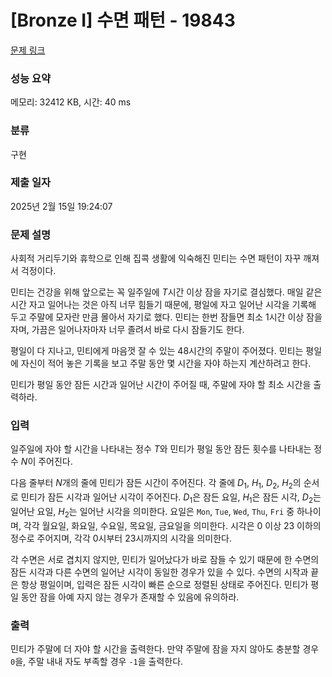 # [Bronze I] 수면 패턴 - 19843 

[문제 링크](https://www.acmicpc.net/problem/19843) 

### 성능 요약

메모리: 32412 KB, 시간: 40 ms

### 분류

구현

### 제출 일자

2025년 2월 15일 19:24:07

### 문제 설명

<p>사회적 거리두기와 휴학으로 인해 집콕 생활에 익숙해진 민티는 수면 패턴이 자꾸 깨져서 걱정이다.</p>

<p>민티는 건강을 위해 앞으로는 꼭 일주일에 <span style="font-style: italic;">T</span>시간 이상 잠을 자기로 결심했다. 매일 같은 시간 자고 일어나는 것은 아직 너무 힘들기 때문에, 평일에 자고 일어난 시각을 기록해 두고 주말에 모자란 만큼 몰아서 자기로 했다. 민티는 한번 잠들면 최소 1시간 이상 잠을 자며, 가끔은 일어나자마자 너무 졸려서 바로 다시 잠들기도 한다.</p>

<p>평일이 다 지나고, 민티에게 마음껏 잘 수 있는 48시간의 주말이 주어졌다. 민티는 평일에 자신이 적어 놓은 기록을 보고 주말 동안 몇 시간을 자야 하는지 계산하려고 한다.</p>

<p>민티가 평일 동안 잠든 시간과 일어난 시간이 주어질 때, 주말에 자야 할 최소 시간을 출력하라.</p>

### 입력 

 <p>일주일에 자야 할 시간을 나타내는 정수 <span style="font-style: italic;">T</span>와 민티가 평일 동안 잠든 횟수를 나타내는 정수 <span style="font-style: italic;">N</span>이 주어진다.</p>

<p>다음 줄부터 <span style="font-style: italic;">N</span>개의 줄에 민티가 잠든 시간이 주어진다. 각 줄에 <span style="font-style: italic;">D</span><sub>1</sub>, <span style="font-style: italic;">H</span><sub>1</sub>, <span style="font-style: italic;">D</span><sub>2</sub>, <span style="font-style: italic;">H</span><sub>2</sub>의 순서로 민티가 잠든 시각과 일어난 시각이 주어진다. <span style="font-style: italic;">D</span><sub>1</sub>은 잠든 요일, <span style="font-style: italic;">H</span><sub>1</sub>은 잠든 시각, <span style="font-style: italic;">D</span><sub>2</sub>는 일어난 요일, <span style="font-style: italic;">H</span><sub>2</sub>는 일어난 시각을 의미한다. 요일은 <code>Mon</code>, <code>Tue</code>, <code>Wed</code>, <code>Thu</code>, <code>Fri</code> 중 하나이며, 각각 월요일, 화요일, 수요일, 목요일, 금요일을 의미한다. 시각은 0 이상 23 이하의 정수로 주어지며, 각각 0시부터 23시까지의 시각을 의미한다.</p>

<p>각 수면은 서로 겹치지 않지만, 민티가 일어났다가 바로 잠들 수 있기 때문에 한 수면의 잠든 시각과 다른 수면의 일어난 시각이 동일한 경우가 있을 수 있다. 수면의 시작과 끝은 항상 평일이며, 입력은 잠든 시각이 빠른 순으로 정렬된 상태로 주어진다. 민티가 평일 동안 잠을 아예 자지 않는 경우가 존재할 수 있음에 유의하라.</p>

### 출력 

 <p>민티가 주말에 더 자야 할 시간을 출력한다. 만약 주말에 잠을 자지 않아도 충분할 경우 <code>0</code>을, 주말 내내 자도 부족할 경우 <code>-1</code>을 출력한다.</p>

